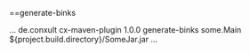 

==generate-binks

  <build>
    <plugins>
      ...
      <plugin>
        <groupId>de.conxult</groupId>
        <artifactId>cx-maven-plugin</artifactId>
        <version>1.0.0</version>
        <executions>
          <execution>
            <goals>
              <goal>generate-binks</goal>
            </goals>
            <configuration>
              <binksMainClass>some.Main</binksMainClass>
              <binksJar>${project.build.directory}/SomeJar.jar</binksJar>
            </configuration>
          </execution>
        </executions>
      </plugin>
      ...
    </plugins>
  </build>


